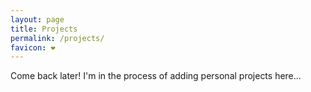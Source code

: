 ```yaml
---
layout: page
title: Projects
permalink: /projects/
favicon: ❤️
---
```


Come back later! I'm in the process of adding personal projects here...
